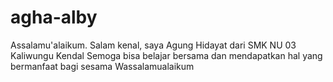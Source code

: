 # agha-alby
Assalamu'alaikum.
Salam kenal, saya Agung Hidayat dari SMK NU 03 Kaliwungu Kendal
Semoga bisa belajar bersama dan mendapatkan hal yang bermanfaat bagi sesama
Wassalamualaikum
